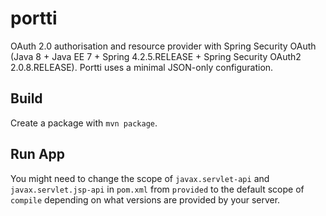 portti
======

OAuth 2.0 authorisation and resource provider with Spring Security OAuth (Java 8 + Java EE 7 + Spring 4.2.5.RELEASE + Spring Security OAuth2 2.0.8.RELEASE). Portti uses a minimal JSON-only configuration.

## Build

Create a package with `mvn package`.

## Run App

You might need to change the scope of `javax.servlet-api` and `javax.servlet.jsp-api` in `pom.xml` from `provided` to the default scope of `compile` depending on what versions are provided by your server.
